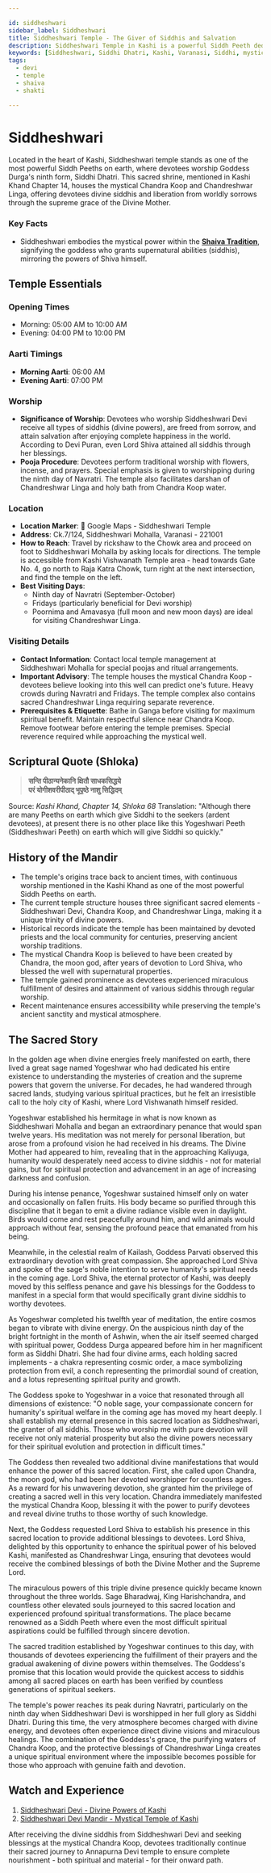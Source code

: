 ```yaml
---

id: siddheshwari
sidebar_label: Siddheshwari
title: Siddheshwari Temple - The Giver of Siddhis and Salvation
description: Siddheshwari Temple in Kashi is a powerful Siddh Peeth dedicated to Goddess Durga's ninth form, Siddhi Dhatri, which grants divine mystical powers and liberation from worldly sorrows.
keywords: [Siddheshwari, Siddhi Dhatri, Kashi, Varanasi, Siddhi, mystical powers]
tags:
  - devi
  - temple
  - shaiva
  - shakti

---
```


# Siddheshwari

Located in the heart of Kashi, Siddheshwari temple stands as one of the most powerful Siddh Peeths on earth, where devotees worship Goddess Durga's ninth form, Siddhi Dhatri. This sacred shrine, mentioned in Kashi Khand Chapter 14, houses the mystical Chandra Koop and Chandreshwar Linga, offering devotees divine siddhis and liberation from worldly sorrows through the supreme grace of the Divine Mother.

### Key Facts
- Siddheshwari embodies the mystical power within the **[Shaiva Tradition](/temples/tags/shaiva-tradition)**, signifying the goddess who grants supernatural abilities (siddhis), mirroring the powers of Shiva himself.


## Temple Essentials

### Opening Times

  * Morning: 05:00 AM to 10:00 AM
  * Evening: 04:00 PM to 10:00 PM

### Aarti Timings

  * **Morning Aarti**: 06:00 AM
  * **Evening Aarti**: 07:00 PM

### Worship

  * **Significance of Worship**: Devotees who worship Siddheshwari Devi receive all types of siddhis (divine powers), are freed from sorrow, and attain salvation after enjoying complete happiness in the world. According to Devi Puran, even Lord Shiva attained all siddhis through her blessings.
  * **Pooja Procedure**: Devotees perform traditional worship with flowers, incense, and prayers. Special emphasis is given to worshipping during the ninth day of Navratri. The temple also facilitates darshan of Chandreshwar Linga and holy bath from Chandra Koop water.

### Location

  * **Location Marker**: 📍 Google Maps - Siddheshwari Temple
  * **Address**: Ck.7/124, Siddheshwari Mohalla, Varanasi - 221001
  * **How to Reach**: Travel by rickshaw to the Chowk area and proceed on foot to Siddheshwari Mohalla by asking locals for directions. The temple is accessible from Kashi Vishwanath Temple area - head towards Gate No. 4, go north to Raja Katra Chowk, turn right at the next intersection, and find the temple on the left.
  * **Best Visiting Days**:
      * Ninth day of Navratri (September-October)
      * Fridays (particularly beneficial for Devi worship)
      * Poornima and Amavasya (full moon and new moon days) are ideal for visiting Chandreshwar Linga.

### Visiting Details

  * **Contact Information**: Contact local temple management at Siddheshwari Mohalla for special poojas and ritual arrangements.
  * **Important Advisory**: The temple houses the mystical Chandra Koop - devotees believe looking into this well can predict one's future. Heavy crowds during Navratri and Fridays. The temple complex also contains sacred Chandreshwar Linga requiring separate reverence.
  * **Prerequisites & Etiquette**: Bathe in Ganga before visiting for maximum spiritual benefit. Maintain respectful silence near Chandra Koop. Remove footwear before entering the temple premises. Special reverence required while approaching the mystical well.

## Scriptural Quote (Shloka)

> **सन्ति पीठान्यनेकानि क्षितौ साधकसिद्धये**<br/>
> **परं योगीशवरीपीठाद् भूपृष्ठे नाशु सिद्धिदम्**

Source: *Kashi Khand, Chapter 14, Shloka 68*
Translation: "Although there are many Peeths on earth which give Siddhi to the seekers (ardent devotees), at present there is no other place like this Yogeshwari Peeth (Siddheshwari Peeth) on earth which will give Siddhi so quickly."

## History of the Mandir

  * The temple's origins trace back to ancient times, with continuous worship mentioned in the Kashi Khand as one of the most powerful Siddh Peeths on earth.
  * The current temple structure houses three significant sacred elements - Siddheshwari Devi, Chandra Koop, and Chandreshwar Linga, making it a unique trinity of divine powers.
  * Historical records indicate the temple has been maintained by devoted priests and the local community for centuries, preserving ancient worship traditions.
  * The mystical Chandra Koop is believed to have been created by Chandra, the moon god, after years of devotion to Lord Shiva, who blessed the well with supernatural properties.
  * The temple gained prominence as devotees experienced miraculous fulfillment of desires and attainment of various siddhis through regular worship.
  * Recent maintenance ensures accessibility while preserving the temple's ancient sanctity and mystical atmosphere.

## The Sacred Story
In the golden age when divine energies freely manifested on earth, there lived a great sage named Yogeshwar who had dedicated his entire existence to understanding the mysteries of creation and the supreme powers that govern the universe. For decades, he had wandered through sacred lands, studying various spiritual practices, but he felt an irresistible call to the holy city of Kashi, where Lord Vishwanath himself resided.

Yogeshwar established his hermitage in what is now known as Siddheshwari Mohalla and began an extraordinary penance that would span twelve years. His meditation was not merely for personal liberation, but arose from a profound vision he had received in his dreams. The Divine Mother had appeared to him, revealing that in the approaching Kaliyuga, humanity would desperately need access to divine siddhis - not for material gains, but for spiritual protection and advancement in an age of increasing darkness and confusion.

During his intense penance, Yogeshwar sustained himself only on water and occasionally on fallen fruits. His body became so purified through this discipline that it began to emit a divine radiance visible even in daylight. Birds would come and rest peacefully around him, and wild animals would approach without fear, sensing the profound peace that emanated from his being.

Meanwhile, in the celestial realm of Kailash, Goddess Parvati observed this extraordinary devotion with great compassion. She approached Lord Shiva and spoke of the sage's noble intention to serve humanity's spiritual needs in the coming age. Lord Shiva, the eternal protector of Kashi, was deeply moved by this selfless penance and gave his blessings for the Goddess to manifest in a special form that would specifically grant divine siddhis to worthy devotees.

As Yogeshwar completed his twelfth year of meditation, the entire cosmos began to vibrate with divine energy. On the auspicious ninth day of the bright fortnight in the month of Ashwin, when the air itself seemed charged with spiritual power, Goddess Durga appeared before him in her magnificent form as Siddhi Dhatri. She had four divine arms, each holding sacred implements - a chakra representing cosmic order, a mace symbolizing protection from evil, a conch representing the primordial sound of creation, and a lotus representing spiritual purity and growth.

The Goddess spoke to Yogeshwar in a voice that resonated through all dimensions of existence: "O noble sage, your compassionate concern for humanity's spiritual welfare in the coming age has moved my heart deeply. I shall establish my eternal presence in this sacred location as Siddheshwari, the granter of all siddhis. Those who worship me with pure devotion will receive not only material prosperity but also the divine powers necessary for their spiritual evolution and protection in difficult times."

The Goddess then revealed two additional divine manifestations that would enhance the power of this sacred location. First, she called upon Chandra, the moon god, who had been her devoted worshipper for countless ages. As a reward for his unwavering devotion, she granted him the privilege of creating a sacred well in this very location. Chandra immediately manifested the mystical Chandra Koop, blessing it with the power to purify devotees and reveal divine truths to those worthy of such knowledge.

Next, the Goddess requested Lord Shiva to establish his presence in this sacred location to provide additional blessings to devotees. Lord Shiva, delighted by this opportunity to enhance the spiritual power of his beloved Kashi, manifested as Chandreshwar Linga, ensuring that devotees would receive the combined blessings of both the Divine Mother and the Supreme Lord.

The miraculous powers of this triple divine presence quickly became known throughout the three worlds. Sage Bharadwaj, King Harishchandra, and countless other elevated souls journeyed to this sacred location and experienced profound spiritual transformations. The place became renowned as a Siddh Peeth where even the most difficult spiritual aspirations could be fulfilled through sincere devotion.

The sacred tradition established by Yogeshwar continues to this day, with thousands of devotees experiencing the fulfillment of their prayers and the gradual awakening of divine powers within themselves. The Goddess's promise that this location would provide the quickest access to siddhis among all sacred places on earth has been verified by countless generations of spiritual seekers.

The temple's power reaches its peak during Navratri, particularly on the ninth day when Siddheshwari Devi is worshipped in her full glory as Siddhi Dhatri. During this time, the very atmosphere becomes charged with divine energy, and devotees often experience direct divine visions and miraculous healings. The combination of the Goddess's grace, the purifying waters of Chandra Koop, and the protective blessings of Chandreshwar Linga creates a unique spiritual environment where the impossible becomes possible for those who approach with genuine faith and devotion.

## Watch and Experience
1. [Siddheshwari Devi - Divine Powers of Kashi](https://www.youtube.com/watch?v=HY-Z3pvPaBU&t=97s)
2. [Siddheshwari Devi Mandir - Mystical Temple of Kashi](https://www.youtube.com/watch?v=aasxMTlQqQQ)

After receiving the divine siddhis from Siddheshwari Devi and seeking blessings at the mystical Chandra Koop, devotees traditionally continue their sacred journey to Annapurna Devi temple to ensure complete nourishment - both spiritual and material - for their onward path.